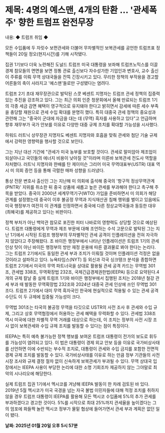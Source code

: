 # **제목: 4명의 예스맨, 4개의 탄환 … '관세폭주' 향한 트럼프 완전무장**

  내용: ◆ 트럼프 취임 ◆

모든 수입품에 두 자릿수 보편관세와 더불어 무차별적인 보복관세를 공언한 트럼프표 정책들이 20일 정오(현지시간)를 기해 시작됐다.

집권 1기보다 더욱 노련해진 도널드 트럼프 미국 대통령을 보좌해 트럼프노믹스를 이끌 경제 참모들의 면면을 보면 정통 관료 출신보다 자수성가한 기업인과 변호사, 교수 출신이 주류를 이뤄 무역 상대국들을 잔뜩 긴장시키고 있다. 무리한 정책의 부작용을 경고할 어른들의 축이 사라지고 '예스맨'들로만 구성됐다는 염려다.

트럼프 2기 초대 재무장관으로 발탁된 스콧 베센트 지명자는 트럼프 관세 정책의 집중력 있는 추진을 강조하고 있다. 그는 최근 의회 인준 청문회에서 올해 만료되는 트럼프 1기의 각종 세금 감면 혜택이 영구적으로 유지돼야 한다고 밝히면서 감세에 따른 세수 부족을 충당할 재원으로 관세 수입 확대를 분명히 했다. 특히 대중국 관세 정책의 중요성과 관련해 그는 "중국이 군대에 자금을 대는 데 (무역) 흑자를 사용하고 있다"고 언급하며 향후 재무부가 국가 안보를 이유로 다양한 대중 규제 조치를 확대할 가능성을 시사했다.

하워드 러트닉 상무장관 지명자도 베센트 지명자와 호흡을 맞춰 관세와 첨단 기술 규제에서 강력한 영향력을 행사할 것으로 보인다.

그는 지난 대선 기간에 "관세가 미국 농부를 보호할 것이다. 관세로 말미암아 제조업이 되살아나고 국민들의 에너지 비용이 낮아질 것"이라며 이른바 보복관세 전도사 역할을 자처했다. 러트닉 지명자와 한배를 탄 제이미슨 그리어 미국 무역대표부(USTR) 대표 역시 미 의회 증언 등을 통해 극렬한 매파 성향을 드러냈다.

통상 전문 변호사 출신인 그는 지난해 미 의회에 출석해 중국의 '항구적 정상무역관계(PNTR)' 지위를 취소한 뒤 중국 상품에 새롭고 높은 관세를 부과해야 한다고 촉구해 주목을 받았다. 중국이 2000년 세계무역기구(WTO) 가입을 준비하면서 미 의회가 해당 관계를 설정했는데 중국이 이후 불공정 무역과 지식재산권 침해 행위를 벌이고 있음에도  미국 행정부가 여전히 이 관계를 인정하면서 중국에 다른 정상교역국들과 동등한 대우(최혜국)를 제공하고 있다는 비판이다.

정책 부처가 아닌 백악관 참모로 포진한 피터 나바로의 영향력도 상당할 것으로 예상된다. 트럼프 대통령에게 무역과 제조 부문에 대해 조언하는 수석 고문으로 발탁된 그는 지난 1기에서 시작된 트럼프 행정부의 무차별적인 관세 공격이 인플레이션을 전혀 자극하지 않았다고 주장해왔다. 조 바이든 행정부에서 나타난 인플레이션은 트럼프 1기의 관세 인상 탓이 아닌 바이든 행정부의 방만 재정 운용에 따른 결과물로 봐야 한다는 논리다. 그는 트럼프 2기에서도 동일한 관세 부과 조치가 이뤄질 것이며 인플레이션 걱정은 없을 것이라고 설파하고 있다. 뉴욕타임스(NYT) 등 외신과 각국 싱크탱크 분석을 종합하면 트럼프 2기에서 미국의 무역 파트너국을 상대로 활용될 관세 공격 카드는 무역법 301조, 관세법 338조, 무역확장법 232조, 국제긴급경제권한법(IEEPA) 등으로 요약된다.4개의 규제 칼날 중 실제 트럼프 1기와 바이든 행정부에서 집행된 조치는 2018년 철강 관세 부과 때 발동한 무역확장법 232조와 2024년 대중국 관세 인상에 쓰인 무역법 301조다. 트럼프 2기에서 대미 무역 흑자국인 한국에 현실적으로 적용될 수 있는 관세 공격 수단도 이 두 규제에 집중될 가능성이 크다.

무역법 301조는 타국의 불공정 무역을 타깃으로 USTR의 사전 조사 후 관세와 수입 규제, 그리고 상호 무역협정에서 허용하는 관세 혜택을 무력화할 수 있다. 관세법 338조 역시 미국에 대한 차별적 무역 거래를 대상으로 하는데, 이 조치는 정부의 사전 시장 조사 없이 보복관세와 수입 규제 조치를 발동할 수 있다는 점이 특징이다.

IEEPA는 특히 예측 불가능한 정책 행보를 보여온 트럼프 대통령이 전가의 보도로 휘두를 가능성이 염려되고 있다. 이 법은 대통령이 경제 외교 안보 등을 이유로 국가비상사태를 선언하면 이에 수반되는 부수적 조치로, 대통령이 관세와 수입 금지를 포함한 전면적 경제 규제 조치를 발동할 수 있다. 국가비상사태를 이유로 하는 만큼 정부 기관들의 사전 시장 조사와 규제 결정 절차 없이 신속하게 보복관세가 부과될 수 있다. 무역 상대국 입장에서는 IEEPA 사용이 부당한 논리에 대한 소명 기회조차 제공하지 않는 그야말로 최악의 시나리오에 해당한다.

실제 트럼프 집권 1기에서 멕시코를 겨냥해 IEEPA 발동이 한 차례 검토된 바 있다. 2019년 5월 멕시코가 미국 국경을 넘는 자국 불법 이민자들에 대해 적정 조치를 취하지 않을 경우 트럼프 대통령이 IEEPA를 활용해 모든 멕시코 수입품에 5%의 추가 관세를 부과하겠다고 경고한 것이다. 5%를 시작으로 최대 25%까지 관세율을 높이겠다는 그의 엄포에 화들짝 놀란 멕시코 정부가 물밑 협상에 들어가면서 관세 부과 계획은 없던 일이 됐다.

  **날짜: 2025년 01월 20일 오후 5시 57분**